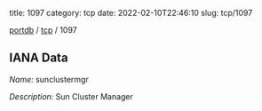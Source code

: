 title: 1097
category: tcp
date: 2022-02-10T22:46:10
slug: tcp/1097

[portdb](/) / [tcp](/category/tcp.html) / 1097


## IANA Data

_Name:_ sunclustermgr

_Description:_ Sun Cluster Manager

